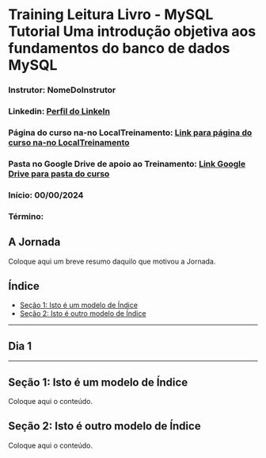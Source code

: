 # Training Leitura Livro - MySQL Tutorial Uma introdução objetiva aos fundamentos do banco de dados MySQL

### **Instrutor**: NomeDoInstrutor
### **Linkedin**: [Perfil do LinkeIn](ColeAquiLinkPaginaPerfilLinkedinInstrutor)
### **Página do curso na-no LocalTreinamento**: [Link para página do curso na-no LocalTreinamento](ColeAquiLinkPaginaLocalTreinamento)
### **Pasta no Google Drive de apoio ao Treinamento**: [Link Google Drive para pasta do curso](ColeAquiLinkPaginaPastaApoioTreinamento)
### **Início**: 00/00/2024
### **Término**: 

## A Jornada

Coloque aqui um breve resumo daquilo que motivou a Jornada.

## Índice

- [Seção 1: Isto é um modelo de Índice](#seção-1-isto-é-um-modelo-de-índice)
- [Seção 2: Isto é outro modelo de Índice](#seção-2-isto-é-outro-modelo-de-índice)

---

## Dia 1

---

## Seção 1: Isto é um modelo de Índice

Coloque aqui o conteúdo.

## Seção 2: Isto é outro modelo de Índice

Coloque aqui o conteúdo.

